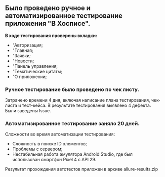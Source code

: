 ## Было проведено ручное и автоматизированное тестирование приложения "В Хосписе".
**В ходе тестирования проверены вкладки:**
- "Авторизация;
- "Главная;
- "Заявки;
- "Новости;
- "Панель управления;
- "Тематические цитаты;
- "О приложении;

### Ручное тестирование было проведено по чек листу.
Затрачено времени 4 дня, включая написание плана тестирования, чек-листа и тест-кейса.
В результате тестирования выявлено 4 дефекта. Были заведены Issue.

### Автоматизированное тестирование заняло 20 дней.

Сложности во время автоматизации тестирования:
- Сложность в поиске ID элементов;
- Проблемы с сервером;
- Нестабильная работа эмулятора Android Studio, где был использован смартфон Pixel 4 с API 29.


Результат прохождения автотестов приложен в архиве allure-results.zip